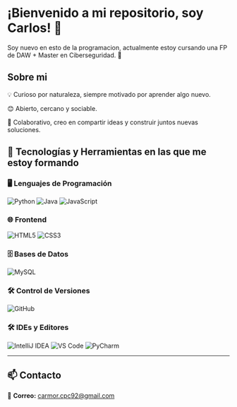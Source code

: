 # ¡Bienvenido a mi repositorio, soy Carlos! 👋  
Soy nuevo en esto de la programacion, actualmente estoy cursando una FP de DAW + Master en Ciberseguridad. 🚀  
## Sobre mi
<p>💡 Curioso por naturaleza, siempre motivado por aprender algo nuevo.</p>
<p>😊 Abierto, cercano y sociable.</p>
<p>🤝 Colaborativo, creo en compartir ideas y construir juntos nuevas soluciones.</p>

## 🚀 Tecnologías y Herramientas en las que me estoy formando  

### 🖥️ **Lenguajes de Programación**  
![Python](https://img.shields.io/badge/Python-%233776AB.svg?style=for-the-badge&logo=python&logoColor=white)
![Java](https://img.shields.io/badge/Java-%23ED8B00.svg?style=for-the-badge&logo=openjdk&logoColor=white)
![JavaScript](https://img.shields.io/badge/JavaScript-%23F7DF1E.svg?style=for-the-badge&logo=javascript&logoColor=black)

### 🌐 **Frontend**  
![HTML5](https://img.shields.io/badge/HTML5-%23E34F26.svg?style=for-the-badge&logo=html5&logoColor=white)
![CSS3](https://img.shields.io/badge/CSS3-%231572B6.svg?style=for-the-badge&logo=css3&logoColor=white)

### 🗄️ **Bases de Datos**  
![MySQL](https://img.shields.io/badge/MySQL-%234479A1.svg?style=for-the-badge&logo=mysql&logoColor=white)

### 🛠️ **Control de Versiones**  
![GitHub](https://img.shields.io/badge/GitHub-%23181717.svg?style=for-the-badge&logo=github&logoColor=white)

### 🛠️ **IDEs y Editores**  
![IntelliJ IDEA](https://img.shields.io/badge/IntelliJ%20IDEA-%23000000.svg?style=for-the-badge&logo=intellij-idea&logoColor=white)
![VS Code](https://img.shields.io/badge/VS%20Code-%23007ACC.svg?style=for-the-badge&logo=visual-studio-code&logoColor=white)
![PyCharm](https://img.shields.io/badge/PyCharm-%23000000.svg?style=for-the-badge&logo=pycharm&logoColor=white)

---

## 📫 **Contacto**  

📩 **Correo:** [carmor.cpc92@gmail.com](carmor.cpc92@gmail.com)

 


